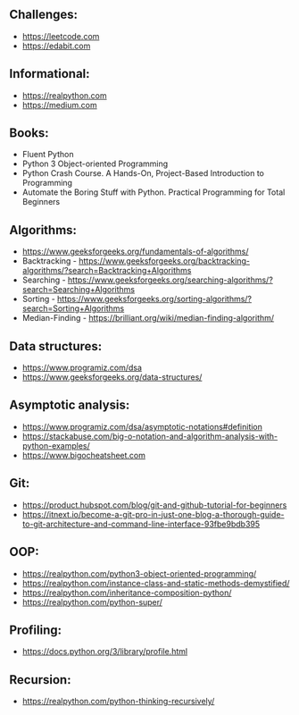 ## Challenges:

* https://leetcode.com
* https://edabit.com


## Informational:

* https://realpython.com
* https://medium.com


## Books:

* Fluent Python
* Python 3 Object-oriented Programming
* Python Crash Course. A Hands-On, Project-Based Introduction to Programming
* Automate the Boring Stuff with Python. Practical Programming for Total Beginners


## Algorithms:

* https://www.geeksforgeeks.org/fundamentals-of-algorithms/
* Backtracking - https://www.geeksforgeeks.org/backtracking-algorithms/?search=Backtracking+Algorithms
* Searching - https://www.geeksforgeeks.org/searching-algorithms/?search=Searching+Algorithms
* Sorting - https://www.geeksforgeeks.org/sorting-algorithms/?search=Sorting+Algorithms
* Median-Finding - https://brilliant.org/wiki/median-finding-algorithm/


## Data structures:

* https://www.programiz.com/dsa
* https://www.geeksforgeeks.org/data-structures/


## Asymptotic analysis:

* https://www.programiz.com/dsa/asymptotic-notations#definition
* https://stackabuse.com/big-o-notation-and-algorithm-analysis-with-python-examples/
* https://www.bigocheatsheet.com


## Git:

* https://product.hubspot.com/blog/git-and-github-tutorial-for-beginners
* https://itnext.io/become-a-git-pro-in-just-one-blog-a-thorough-guide-to-git-architecture-and-command-line-interface-93fbe9bdb395


## OOP:

* https://realpython.com/python3-object-oriented-programming/
* https://realpython.com/instance-class-and-static-methods-demystified/
* https://realpython.com/inheritance-composition-python/
* https://realpython.com/python-super/


## Profiling:

* https://docs.python.org/3/library/profile.html


## Recursion:

* https://realpython.com/python-thinking-recursively/
